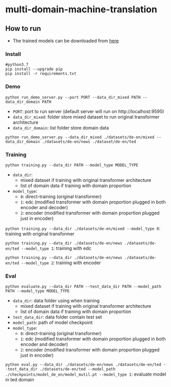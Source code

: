 # multi-domain-machine-translation

## How to run

- The trained models can be downloaded from  <a href='https://drive.google.com/file/d/1CA0FV9Dnu0xsL6v5OurE_KIOTOR2z_tE/view?usp=sharing'>here</a>

### Install 

    #python3.7
    pip install --upgrade pip
    pip install -r requirements.txt

### Demo
    
    python run_demo_server.py --port PORT --data_dir_mixed PATH --data_dir_domain PATH

- `PORT`: port to run server (default server will run on http://localhost:9595)
- `data_dir_mixed`: folder store mixed dataset to run original transformer architecture
- `data_dir_domain`: list folder store domain data

`python run_demo_server.py --data_dir_mixed ./datasets/de-en/mixed --data_dir_domain ./datasets/de-en/news ./dataset/de-en/ted` 

### Training
    
    python training.py --data_dir PATH --model_type MODEL_TYPE

- `data_dir`:
  - mixed dataset if training with original transformer architecture
  - list of domain data if training with domain proportion
- `model_type`:
  + `0`: direct-training (original transformer)
  + `1`: edc (modified transformer with domain proportion plugged in both encoder and decoder)
  + `2`: encoder (modified transformer with domain proportion plugged just in encoder)

`python training.py --data_dir ./datasets/de-en/mixed --model_type 0`: training with original transformer

`python training.py --data_dir ./datasets/de-en/news ./datasets/de-en/ted --model_type 1`: training with edc

`python training.py --data_dir ./datasets/de-en/news ./datasets/de-en/ted --model_type 2`: training with encoder



### Eval
    
    python evaluate.py --data_dir PATH --test_data_dir PATH --model_path PATH --model_type MODEL_TYPE
- `data_dir`: data folder using when training
  - mixed dataset if training with original transformer architecture
  - list of domain data if training with domain proportion
- `test_data_dir`: data folder contain test set
- `model_path`: path of model checkpoint
- `model_type`:
  + `0`: direct-training (original transformer)
  + `1`: edc (modified transformer with domain proportion plugged in both encoder and decoder)
  + `2`: encoder (modified transformer with domain proportion plugged just in encoder)

`python eval.py --data_dir ./datasets/de-en/news ./datasets/de-en/ted --test_data_dir ./datasets/de-en/ted --model_path ./checkpoints/model_de_en/model_mutil.pt --model_type 1`: evaluate model in ted domain
